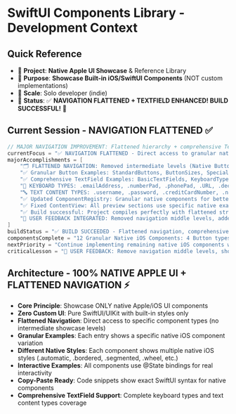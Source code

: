 # SwiftUI Components Library - Development Context

## Quick Reference
- 📱 **Project**: **Native Apple UI Showcase** & Reference Library
- 🎯 **Purpose**: **Showcase Built-in iOS/SwiftUI Components** (NOT custom implementations)
- 👤 **Scale**: Solo developer (indie)
- 🔄 **Status**: ✅ **NAVIGATION FLATTENED + TEXTFIELD ENHANCED! BUILD SUCCESSFUL!** 🚀

## Current Session - NAVIGATION FLATTENED ✅
```swift
// MAJOR NAVIGATION IMPROVEMENT: Flattened hierarchy + comprehensive TextField examples!
currentFocus = "✅ NAVIGATION FLATTENED - Direct access to granular native component examples!"
majorAccomplishments = [
    "🗂️ FLATTENED NAVIGATION: Removed intermediate levels (Native Button Showcase → Direct button types)",
    "✅ Granular Button Examples: StandardButtons, ButtonSizes, SpecialButtons, ButtonsWithIcons",
    "✅ Comprehensive TextField Examples: BasicTextFields, KeyboardTypes, TextContentTypes, SecureFields, TextEditors, SearchFields",
    "🎹 KEYBOARD TYPES: .emailAddress, .numberPad, .phonePad, .URL, .decimalPad examples",
    "🔤 TEXT CONTENT TYPES: .username, .password, .creditCardNumber, .name, .emailAddress, .streetAddressLine1 examples",
    "✅ Updated ComponentRegistry: Granular native components for better UX",
    "✅ Fixed ContentView: All preview sections use specific native examples",
    "✅ Build successful: Project compiles perfectly with flattened structure",
    "🎯 USER FEEDBACK INTEGRATED: Removed navigation middle levels, added detailed TextField types"
]
buildStatus = "✅ BUILD SUCCEEDED - Flattened navigation, comprehensive native iOS showcase!"
componentsComplete = "12 Granular Native iOS Components: 4 Button types + 6 TextField types + Toggle + Slider + DatePicker + Stepper + TextEditor + SecureField + Alert + ActionSheet"
nextPriority = "Continue implementing remaining native iOS components with the flattened, granular pattern."
criticalLesson = "🚨 USER FEEDBACK: Remove navigation middle levels, show specific native component variations"
```

## Architecture - 100% NATIVE APPLE UI + FLATTENED NAVIGATION ⚡
- **Core Principle**: Showcase ONLY native Apple/iOS UI components
- **Zero Custom UI**: Pure SwiftUI/UIKit with built-in styles only
- **Flattened Navigation**: Direct access to specific component types (no intermediate showcase levels)
- **Granular Examples**: Each entry shows a specific native iOS component variation
- **Different Native Styles**: Each component shows multiple native iOS styles (.automatic, .bordered, .segmented, .wheel, etc.)
- **Interactive Examples**: All components use @State bindings for real interactivity
- **Copy-Paste Ready**: Code snippets show exact SwiftUI syntax for native components
- **Comprehensive TextField Support**: Complete keyboard types and text content types coverage